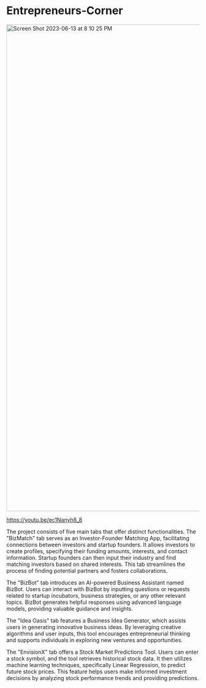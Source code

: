 # Entrepreneurs-Corner

<img width="1270" alt="Screen Shot 2023-06-13 at 8 10 25 PM" src="https://github.com/AlphaIdylSaythTG/Entrepreneurs-Corner/assets/123337877/f9aaa724-d2f2-405f-97aa-2635ae6e4dd0">

https://youtu.be/ec1Nanyh8_8

The project consists of five main tabs that offer distinct functionalities. The "BizMatch" tab serves as an Investor-Founder Matching App, facilitating connections between investors and startup founders. It allows investors to create profiles, specifying their funding amounts, interests, and contact information. Startup founders can then input their industry and find matching investors based on shared interests. This tab streamlines the process of finding potential partners and fosters collaborations.

The "BizBot" tab introduces an AI-powered Business Assistant named BizBot. Users can interact with BizBot by inputting questions or requests related to startup incubators, business strategies, or any other relevant topics. BizBot generates helpful responses using advanced language models, providing valuable guidance and insights.

The "Idea Oasis" tab features a Business Idea Generator, which assists users in generating innovative business ideas. By leveraging creative algorithms and user inputs, this tool encourages entrepreneurial thinking and supports individuals in exploring new ventures and opportunities.

The "EnvisionX" tab offers a Stock Market Predictions Tool. Users can enter a stock symbol, and the tool retrieves historical stock data. It then utilizes machine learning techniques, specifically Linear Regression, to predict future stock prices. This feature helps users make informed investment decisions by analyzing stock performance trends and providing predictions.

